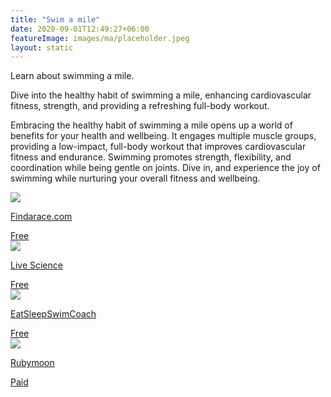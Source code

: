```yaml
---
title: "Swim a mile"
date: 2020-09-01T12:49:27+06:00
featureImage: images/ma/placeholder.jpeg
layout: static
---
```


Learn about swimming a mile.

Dive into the healthy habit of swimming a mile, enhancing cardiovascular fitness, strength, and providing a refreshing full-body workout.

Embracing the healthy habit of swimming a mile opens up a world of benefits for your health and wellbeing. It engages multiple muscle groups, providing a low-impact, full-body workout that improves cardiovascular fitness and endurance. Swimming promotes strength, flexibility, and coordination while being gentle on joints. Dive in, and experience the joy of swimming while nurturing your overall fitness and wellbeing.

<a class="ma-link" href="https://findarace.com/open-water-swimming"><div class="ma-card ma-card-Health"><div class="ma-icon"><img src ="/images/Icon-check - health - opacity.svg"/></div><div class="ma-name"><p>Findarace.com</p></div><div class="ma-paid-text"><span>Free </span></div></div></a><a class="ma-link" href="https://www.livescience.com/48336-swimming-best-exercise-older-adults.html"><div class="ma-card ma-card-Health"><div class="ma-icon"><img src ="/images/Icon-check - health - opacity.svg"/></div><div class="ma-name"><p>Live Science</p></div><div class="ma-paid-text"><span>Free </span></div></div></a><a class="ma-link" href="https://www.eatsleepswimcoach.com/benefits-of-swimming/"><div class="ma-card ma-card-Health"><div class="ma-icon"><img src ="/images/Icon-check - health - opacity.svg"/></div><div class="ma-name"><p>EatSleepSwimCoach</p></div><div class="ma-paid-text"><span>Free </span></div></div></a><a class="ma-link" href="https://www.awin1.com/cread.php?awinmid=16727&awinaffid=1198638&ued=https%3A%2F%2Frubymoon.org.uk%2F"><div class="ma-card ma-card-Health"><div class="ma-icon"><img src ="/images/Icon-pound - health - opacity.svg"/></div><div class="ma-name"><p>Rubymoon</p></div><div class="ma-paid-text"><span>Paid</span></div></div></a>  

<br/><br/>






